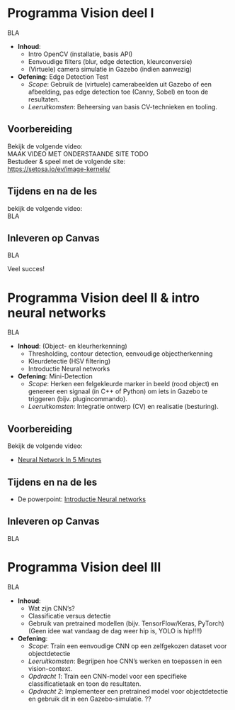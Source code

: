 # Programma Vision deel I
BLA
- **Inhoud**:
    - Intro OpenCV (installatie, basis API)
    - Eenvoudige filters (blur, edge detection, kleurconversie)
    - (Virtuele) camera simulatie in Gazebo (indien aanwezig)
- **Oefening**: Edge Detection Test
    - *Scope*: Gebruik de (virtuele) camerabeelden uit Gazebo of een afbeelding, pas edge detection toe (Canny, Sobel) en toon de resultaten.
    - *Leeruitkomsten*: Beheersing van basis CV-technieken en tooling.


## Voorbereiding
Bekijk de volgende video:  
MAAK VIDEO MET ONDERSTAANDE SITE TODO  
Bestudeer & speel met de volgende site:  
https://setosa.io/ev/image-kernels/

## Tijdens en na de les

bekijk de volgende video:  
BLA

## Inleveren op Canvas

BLA

Veel succes!

# Programma Vision deel II & intro neural networks
BLA
- **Inhoud**:
    (Object- en kleurherkenning)
    - Thresholding, contour detection, eenvoudige objectherkenning
    - Kleurdetectie (HSV filtering)
    - Introductie Neural networks
- **Oefening**: Mini-Detection
    - *Scope*: Herken een felgekleurde marker in beeld (rood object) en genereer een signaal (in C++ of Python) om iets in Gazebo te triggeren (bijv. plugincommando).
    - *Leeruitkomsten*: Integratie ontwerp (CV) en realisatie (besturing).

## Voorbereiding
Bekijk de volgende video:  
- [Neural Network In 5 Minutes](https://youtu.be/bfmFfD2RIcg?si=_PIV4FIMy-iNXb0s)

## Tijdens en na de les

- De powerpoint: [Introductie Neural networks](./files/Neural_Networks_introduction.pptx)
## Inleveren op Canvas

BLA

# Programma Vision deel III
BLA

- **Inhoud**:
    - Wat zijn CNN’s?
    - Classificatie versus detectie
    - Gebruik van pretrained modellen (bijv. TensorFlow/Keras, PyTorch) (Geen idee wat vandaag de dag weer hip is, YOLO is hip!!!!)
- **Oefening**: 
    - *Scope*: Train een eenvoudige CNN op een zelfgekozen dataset voor objectdetectie
    - *Leeruitkomsten*: Begrijpen hoe CNN’s werken en toepassen in een vision-context.
    - *Opdracht 1*: Train een CNN-model voor een specifieke classificatietaak en toon de resultaten.
    - *Opdracht 2*: Implementeer een pretrained model voor objectdetectie en gebruik dit in een Gazebo-simulatie. ??


